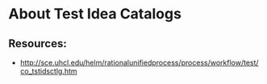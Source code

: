 # About Test Idea Catalogs


## Resources:
* http://sce.uhcl.edu/helm/rationalunifiedprocess/process/workflow/test/co_tstidsctlg.htm